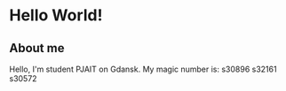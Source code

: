 # Hello World!
## About me
Hello, I'm student PJAIT on Gdansk. My magic number is: s30896 s32161 s30572

